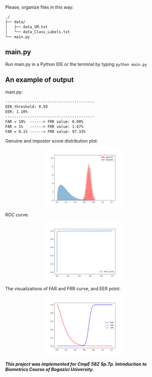 
Please, organize files in this way:
```
./
├── data/
│	├── data_SM.txt
│	└── data_Class_Labels.txt
└── main.py
```
## main.py
        
Run main.py in a Python IDE or the terminal by typing ```python main.py```

## An example of output

main.py:
```
----------------------------------------
EER_threshold: 0.59
EER: 1.10%
----------------------------------------
FAR = 10%  ------> FRR value: 0.00%
FAR = 1%   ------> FRR value: 1.67%
FAR = 0.1% ------> FRR value: 97.33%
```

Genuine and impostor score distribution plot:
<p align="center"><img width="50%" src="png/genuine_imposter.png" /></p>

ROC curve:
<p align="center"><img width="50%" src="png/roc_curve.png" /></p>

The visualizations of FAR and FRR curve, and EER point:
<p align="center"><img width="50%" src="png/far_frr_eer.png" /></p>

##### This project was implemented for CmpE 58Z Sp.Tp. Introduction to Biometrics Course of Bogazici University.
